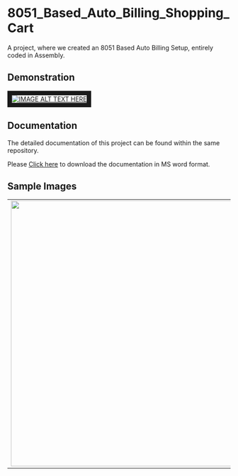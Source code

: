 <h1>8051_Based_Auto_Billing_Shopping_Cart</h1> 
A project, where we created an 8051 Based Auto Billing Setup, entirely coded in Assembly.

<h2>Demonstration</h2>
<a href="https://www.youtube.com/watch?feature=player_embedded&v=Ds7VO0wFrH0
" target="_blank"><img src="https://github.com/user-attachments/assets/66428515-0969-4ff7-8b93-dc1e8f09434a" 
alt="IMAGE ALT TEXT HERE" border="10" /></a>

<h2>Documentation</h2>
<p>The detailed documentation of this project can be found within the same repository.</p>
<p>Please <a href="https://github.com/Jayakrishnan-Menon/8051_Based_Auto_Billing_Shopping_Cart/raw/refs/heads/main/MPMC%20Project%20Report.docx" target="_blank" rel="noopener noreferrer">Click here</a> to download the documentation in MS word format.</p>

<h2>Sample Images</h2>
<table>
  <tr>
    <td><img width='600' src=https://github.com/user-attachments/assets/2fde6942-d9ef-46fa-b643-16465358652b></td>
    <td><img width='600' src=https://github.com/user-attachments/assets/ca8f1b05-ecac-401d-8c3b-e10e8e9d9f25></td>
  </tr>
</table>



